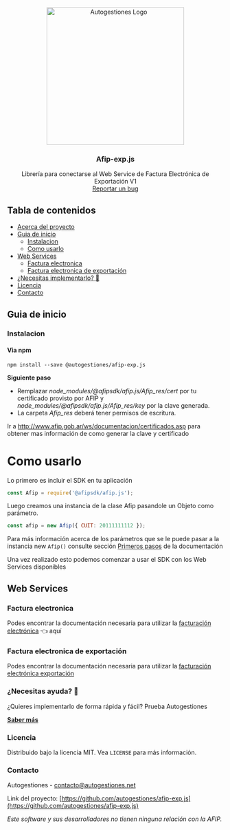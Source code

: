 <!-- PROJECT LOGO -->
<br />
<p align="center">
  <img src="https://static.autogestiones.com.ar/resource/logo.png" width="320" alt="Autogestiones Logo" /> 
</p>

  <h3 align="center">Afip-exp.js</h3>

  <p align="center">
    Librería para conectarse al Web Service de Factura Electrónica de Exportación V1
    <br />
    <a href="https://github.com/autogestiones/afip-exp.js/issues">Reportar un bug</a>
  </p>
</p>

<!-- TABLE OF CONTENTS -->
## Tabla de contenidos

* [Acerca del proyecto](#acerca-del-proyecto)
* [Guia de inicio](#guia-de-inicio)
  * [Instalacion](#instalacion)
  * [Como usarlo](#como-usarlo)
* [Web Services](#web-services)
  * [Factura electronica](#factura-electronica)
  * [Factura electronica de exportación](#factura-electronica-de-exportacion)
* [¿Necesitas implementarlo? 🚀](#necesitas-ayuda-)
* [Licencia](#licencia)
* [Contacto](#contacto)


<!-- START GUIDE -->
## Guia de inicio

### Instalacion
#### Via npm

```
npm install --save @autogestiones/afip-exp.js
```

**Siguiente paso** 
* Remplazar *node_modules/@afipsdk/afip.js/Afip_res/cert* por tu certificado provisto por AFIP y *node_modules/@afipsdk/afip.js/Afip_res/key* por la clave generada. 
* La carpeta *Afip_res* deberá tener permisos de escritura.

Ir a http://www.afip.gob.ar/ws/documentacion/certificados.asp para obtener mas información de como generar la clave y certificado

# Como usarlo

Lo primero es incluir el SDK en tu aplicación
````js
const Afip = require('@afipsdk/afip.js');
````

Luego creamos una instancia de la clase Afip pasandole un Objeto como parámetro.
````js
const afip = new Afip({ CUIT: 20111111112 });
````

Para más información acerca de los parámetros que se le puede pasar a la instancia new `Afip()` consulte sección [Primeros pasos](https://github.com/afipsdk/afip.js/wiki/Primeros-pasos#como-usarlo) de la documentación

Una vez realizado esto podemos comenzar a usar el SDK con los Web Services disponibles

<!-- WEB SERVICES -->
## Web Services

### Factura electronica
Podes encontrar la documentación necesaria para utilizar la [facturación electrónica](https://github.com/afipsdk/afip.js/wiki/Facturaci%C3%B3n-Electr%C3%B3nica) 👈 aquí

### Factura electronica de exportación
Podes encontrar la documentación necesaria para utilizar la [facturación electrónica exportación](https://www.afip.gob.ar/fe/documentos/WSFEX-Manualparaeldesarrollador_V1_9.pdf)

<!-- AFIP SDK PRO -->
### ¿Necesitas ayuda? 🚀

¿Quieres implementarlo de forma rápida y fácil? Prueba Autogestiones

**[Saber más](https://www.autogestiones.net/)**


<!-- LICENCE -->
### Licencia
Distribuido bajo la licencia MIT. Vea `LICENSE` para más información.


<!-- CONTACT -->
### Contacto
Autogestiones - contacto@autogestiones.net

Link del proyecto: [https://github.com/autogestiones/afip-exp.js](https://github.com/autogestiones/afip-exp.js)

_Este software y sus desarrolladores no tienen ninguna relación con la AFIP._
 